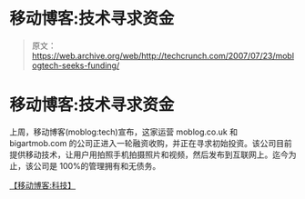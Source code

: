 # 移动博客:技术寻求资金

> 原文：<https://web.archive.org/web/http://techcrunch.com/2007/07/23/moblogtech-seeks-funding/>

# 移动博客:技术寻求资金

上周，移动博客(moblog:tech)宣布，这家运营 moblog.co.uk 和 bigartmob.com 的公司正进入一轮融资收购，并正在寻求初始投资。该公司目前提供移动技术，让用户用拍照手机拍摄照片和视频，然后发布到互联网上。迄今为止，该公司是 100%的管理拥有和无债务。

[【移动博客:科技】](https://web.archive.org/web/20210126163454/http://moblog.co.uk/)